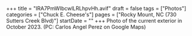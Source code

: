 +++
title = "IRA7PmWIbcwlLRLhpvHh.avif"
draft = false
tags = ["Photos"]
categories = ["Chuck E. Cheese's"]
pages = ["Rocky Mount, NC (730 Sutters Creek Blvd)"]
startDate = ""
+++
Photo of the current exterior in October 2023. (PC: Carlos Angel Perez on Google Maps)
